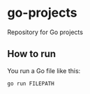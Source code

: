 # go-projects
Repository for Go projects

## How to run

You run a Go file like this:
```
go run FILEPATH
```